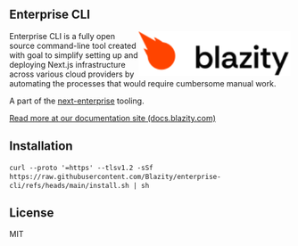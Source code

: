 

## Enterprise CLI

<picture>
  <source media="(prefers-color-scheme: dark)" srcset="/assets/blazity-logo-dark.svg">
  <source media="(prefers-color-scheme: light)" srcset="/assets/blazity-logo-light.svg">
  <img alt="Logo" align="right" height="80" src="/assets/blazity-logo-light.svg">
</picture>

Enterprise CLI is a fully open source command-line tool created with goal to simplify setting up and deploying Next.js infrastructure across various cloud providers by automating the processes that would require cumbersome manual work.

A part of the [next-enterprise][next-enterprise] tooling.

[Read more at our documentation site (docs.blazity.com)][docs]

## Installation

```
curl --proto '=https' --tlsv1.2 -sSf https://raw.githubusercontent.com/Blazity/enterprise-cli/refs/heads/main/install.sh | sh
```

## License

MIT

[docs]: https://docs.blazity.com/next-enterprise/deployments/enterprise-cli
[next-enterprise]: https://github.com/Blazity/next-enterprise
